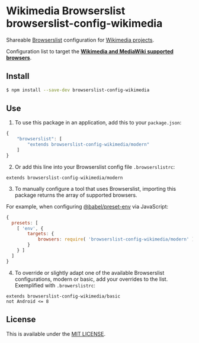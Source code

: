 # Wikimedia Browserslist browserslist-config-wikimedia
Shareable [Browserslist](https://github.com/ai/browserslist) configuration for [Wikimedia projects](https://www.wikimedia.org/).

Configuration list to target the **[Wikimedia and MediaWiki supported browsers](https://www.mediawiki.org/wiki/Compatibility#Browser_support_matrix)**.

## Install
```bash
$ npm install --save-dev browserslist-config-wikimedia
```

## Use

1. To use this package in an application, add this to your `package.json`:

```js
{
	"browserslist": [
		"extends browserslist-config-wikimedia/modern"
	]
}
```
2. Or add this line into your Browserslist config file `.browserslistrc`:

```
extends browserslist-config-wikimedia/modern
```

3. To manually configure a tool that uses Browserslist, importing this package returns the array of supported browsers.

For example, when configuring [@babel/preset-env](https://babeljs.io/docs/en/babel-preset-env) via JavaScript:

```js
{
  presets: [
	[ 'env', {
		targets: {
			browsers: require( 'browserslist-config-wikimedia/modern' )
		}
	} ]
  ]
}
```

4. To override or slightly adapt one of the available Browserslist configurations, modern or basic, add your overrides to the list. Exemplified with `.browerslistrc`:
```
extends browserslist-config-wikimedia/basic
not Android <= 8
```


## License
This is available under the [MIT LICENSE](LICENSE).
